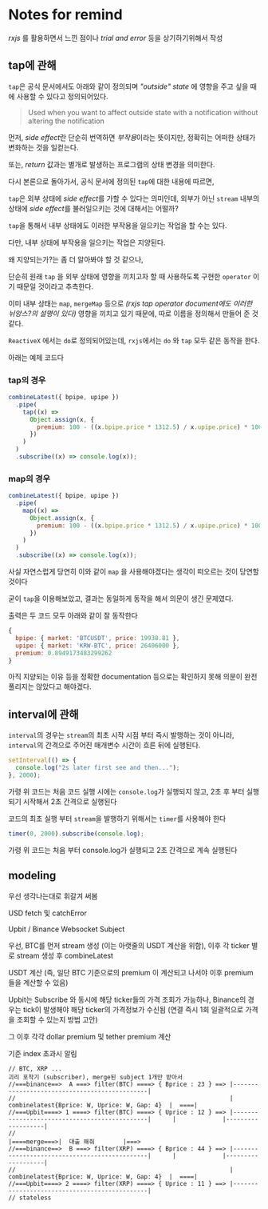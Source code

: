 # Notes for remind

_rxjs_ 를 활용하면서 느낀 점이나 _trial and error_ 등을 상기하기위해서 작성 <!-- `rxjs` -->

## tap에 관해

`tap`은 공식 문서에서도 아래와 같이 정의되며 _"outside" state_ 에 영향을 주고 싶을 때에 사용할 수 있다고 정의되어있다.

> Used when you want to affect outside state with a notification without altering the notification

먼저, *side effect*란 단순히 번역하면 *부작용*이라는 뜻이지만, 정확히는 어떠한 상태가 변화하는 것을 일컫는다.

또는, _return_ 값과는 별개로 발생하는 프로그램의 상태 변경을 의미한다.

다시 본론으로 돌아가서, 공식 문서에 정의된 `tap`에 대한 내용에 따르면,

`tap`은 외부 상태에 *side effect*를 가할 수 있다는 의미인데, 외부가 아닌 `stream` 내부의 상태에 *side effect*를 불러일으키는 것에 대해서는 어떨까?

`tap`을 통해서 내부 상태에도 이러한 부작용을 일으키는 작업을 할 수는 있다.

다만, 내부 상태에 부작용을 일으키는 작업은 지양된다.

왜 지양되는가?는 좀 더 알아봐야 할 것 같으나,

단순히 원래 `tap` 을 외부 상태에 영향을 끼치고자 할 때 사용하도록 구현한 `operator` 이기 때문일 것이라고 추측한다.

이미 내부 상태는 `map`, `mergeMap` 등으로 _(rxjs tap operator document에도 이러한 뉘앙스?의 설명이 있다)_ 영향을 끼치고 있기 때문에, 따로 이름을 정의해서 만들어 준 것 같다.

`ReactiveX` 에서는 `do`로 정의되어있는데, `rxjs`에서는 `do` 와 `tap` 모두 같은 동작을 한다.

아래는 예제 코드다

### tap의 경우

```javascript
combineLatest({ bpipe, upipe })
  .pipe(
    tap((x) =>
      Object.assign(x, {
        premium: 100 - ((x.bpipe.price * 1312.5) / x.upipe.price) * 100,
      })
    )
  )
  .subscribe((x) => console.log(x));
```

### map의 경우

```javascript
combineLatest({ bpipe, upipe })
  .pipe(
    map((x) =>
      Object.assign(x, {
        premium: 100 - ((x.bpipe.price * 1312.5) / x.upipe.price) * 100,
      })
    )
  )
  .subscribe((x) => console.log(x));
```

사실 자연스럽게 당연히 이와 같이 `map` 을 사용해야겠다는 생각이 떠오르는 것이 당연할 것이다

굳이 `tap`을 이용해보았고, 결과는 동일하게 동작을 해서 의문이 생긴 문제였다.

출력은 두 코드 모두 아래와 같이 잘 동작한다

```javascript
{
  bpipe: { market: 'BTCUSDT', price: 19938.81 },
  upipe: { market: 'KRW-BTC', price: 26406000 },
  premium: 0.8949173483299262
}
```

아직 지양되는 이유 등을 정확한 documentation 등으로는 확인하지 못해 의문이 완전 풀리지는 않았다고 해야겠다.

## interval에 관해

`interval`의 경우는 `stream`의 최초 시작 시점 부터 즉시 발행하는 것이 아니라, `interval`의 간격으로 주어진 매개변수 시간이 흐른 뒤에 실행된다.

```javascript
setInterval(() => {
  console.log("2s later first see and then...");
}, 2000);
```

가령 위 코드는 처음 코드 실행 시에는 `console.log`가 실행되지 않고, 2초 후 부터 실행되기 시작해서 2초 간격으로 실행된다

코드의 최초 실행 부터 `stream`을 발행하기 위해서는 `timer`를 사용해야 한다

```javascript
timer(0, 2000).subscribe(console.log);
```

가령 위 코드는 처음 부터 console.log가 실행되고 2초 간격으로 계속 실행된다

## modeling

우선 생각나는대로 휘갈겨 써봄

USD fetch 및 catchError

Upbit / Binance Websocket Subject

우선, BTC를 먼저 stream 생성 (이는 아랫줄의 USDT 계산을 위함), 이후 각 ticker 별로 stream 생성 후 combineLatest

USDT 계산 (즉, 일단 BTC 기준으로의 premium 이 계산되고 나서야 이후 premium 들을 계산할 수 있음)

Upbit는 Subscribe 와 동시에 해당 ticker들의 가격 조회가 가능하나, Binance의 경우는 tick이 발생해야 해당 ticker의 가격정보가 수신됨 (연결 즉시 1회 일괄적으로 가격을 조회할 수 있는지 방법 고안)

그 이후 각각 dollar premium 및 tether premium 계산

기준 index 초과시 알림

```
// BTC, XRP ...                                                                                                           괴리 포착기 (subscriber), merge된 subject 1개만 받아서
//===binance==>  A ===> filter(BTC) ====> { Bprice : 23 } ==> |----------------------------------------------|
//                                                            | combinelatest{Bprice: W, Uprice: W, Gap: 4}  |  ====|
//===Upbit====> 1 ====> filter(BTC) ====> { Uprice : 12 } ==> |----------------------------------------------|      |             |-------------------|
//                                                                                                                  |====merge===>|  대출 해줘        |===>
//===binance==>  B ===> filter(XRP) ====> { Bprice : 44 } ==> |----------------------------------------------|      |             |-------------------|
//                                                            | combinelatest{Bprice: W, Uprice: W, Gap: 4}  |  ====|
//===Upbit====> 2 ====> filter(XRP) ====> { Uprice : 11 } ==> |----------------------------------------------|
// stateless
```
